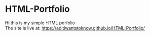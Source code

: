# HTML-Portfolio
Hi this is my simple HTML porfolio <br>
The site is live at: https://aditiwantstoknow.github.io/HTML-Portfolio/
